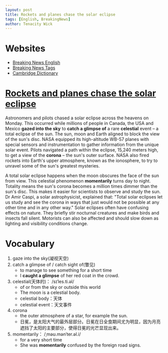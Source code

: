 ```yaml
---
layout: post
title: Rockets and planes chase the solar eclipse
tags: [English, BreakingNews]
author: Tenacity Wick
---
```


# Websites

- [Breaking News English](https://breakingnewsenglish.com/)
- [Breaking News Tags](https://zhouqiang19980220.github.io/tags/#books)
- [Cambridge Dictionary](https://dictionary.cambridge.org/)

# [Rockets and planes chase the solar eclipse](https://breakingnewsenglish.com/2404/240408-solar-eclipse.html)

Astronomers and pilots chased a solar eclipse across the heavens on Monday. This occurred while millions of people in Canada, the USA and Mexico **gazed into the sky** to **catch a glimpse of** a rare **celestial** event – a total eclipse of the sun. The sun, moon and Earth aligned to block the view of the sun's disc. NASA equipped its high-altitude WB-57 planes with special sensors and instrumentation to gather information from the unique solar event. Pilots navigated a path within the eclipse, 15,240 meters high, to get a view of the **corona** – the sun's outer surface. NASA also fired rockets into Earth's upper atmosphere, known as the ionosphere, to try to unravel some of the sun's greatest mysteries.

A total solar eclipse happens when the moon obscures the face of the sun from view. This celestial phenomenon **momentarily** turns day to night. Totality means the sun's corona becomes a million times dimmer than the sun's disc. This makes it easier for scientists to observe and study the sun. Dr Amir Caspi, a solar astrophysicist, explained that: "Total solar eclipses let us study and see the corona in ways that just would not be possible at any other time and in any other way." Solar eclipses often have confusing effects on nature. They briefly stir nocturnal creatures and make birds and insects fall silent. Motorists can also be affected and should slow down as lighting and visibility conditions change.

# Vocabulary
1. gaze into the sky(凝视天空)
2. catch a glimpse of / catch sight of(瞥见) 
   - to manage to see something for a short time
   - I **caught a glimpse** of her red coat in the crowd.
3. celestial(天体的)： /sɪˈles.ti.əl/
   - of or from the sky or outside this world
   - The moon is a celestial body.
   - celestial body：天体
   - celestial event：天文事件
4. corona
   - the outer atmosphere of a star, for example the sun. 
   - 日冕，是太阳大气的最外层部分。日冕在日全食期间尤为明显，因为月亮遮挡了太阳的主要部分，使得日冕的光芒显现出来。
5. momentarily： /ˌməʊ.mənˈter.əl.i/
   - for a very short time
   - She was **momentarily** confused by the foreign road signs.

